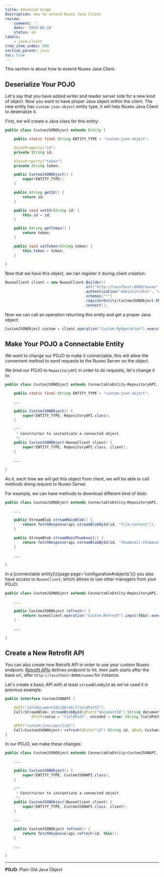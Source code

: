 ```yaml
---
title: Advanced Usage
description: How to extend Nuxeo Java Client
review:
    comment: ''
    date: '2019-06-18'
    status: ok
labels:
    - java-client
tree_item_index: 900
section_parent: java
toc: true
---
```


This section is about how to extend Nuxeo Java Client.

## Deserialize Your POJO

Let's say that you have added writer and reader server side for a new kind of object. Now you want to have proper Java object within the client. The new entity has `custom-json-object` entity type, it will help Nuxeo Java Client to deserialize it.

First, we will create a Java class for this entity:
```java
public class CustomJSONObject extends Entity {

    public static final String ENTITY_TYPE = "custom-json-object";

    @JsonProperty("id")
    private String id;

    @JsonProperty("token")
    private String token;

    public CustomJSONObject() {
        super(ENTITY_TYPE);
    }

    public String getId() {
        return id;
    }

    public void setId(String id) {
        this.id = id;
    }

    public String getToken() {
        return token;
    }

    public void setToken(String token) {
        this.token = token;
    }

}
```

Now that we have this object, we can register it during client creation:
```java
NuxeoClient client = new NuxeoClient.Builder()
                                    .url("http://localhost:8080/nuxeo")
                                    .authentication("Administrator", "Administrator")
                                    .schemas("*")
                                    .registerEntity(CustomJSONObject.ENTITY_TYPE, CustomJSONObject.class)
                                    .connect();
```

Now we can call an operation returning this entity and get a proper Java object:
```java
CustomJSONObject custom = client.operation("Custom.MyOperation").execute();
```

## Make Your POJO a Connectable Entity

We want to change our POJO to make it connectable, this will allow the convenient method to send requests to the Nuxeo Server on the object.

We bind our POJO to `RepositoryAPI` in order to do requests, let's change it to:
```java
public class CustomJSONObject extends ConnectableEntity<RepositoryAPI, CustomJSONObject> {

    public static final String ENTITY_TYPE = "custom-json-object";

    ...

    public CustomJSONObject() {
        super(ENTITY_TYPE, RepositoryAPI.class);
    }

    /**
     * Constructor to instantiate a connected object.
     */
    public CustomJSONObject(NuxeoClient client) {
        super(ENTITY_TYPE, RepositoryAPI.class, client);
    }

    ...

}
```

As it, each time we will get this object from client, we will be able to call methods doing request to Nuxeo Server.

For example, we can have methods to download different kind of blob:
```java
public class CustomJSONObject extends ConnectableEntity<RepositoryAPI, CustomJSONObject> {

    ...

    public StreamBlob streamMainBlob() {
        return fetchResponse(api.streamBlobById(id, "file:content"));
    }

    public StreamBlob streamMainThumbnail() {
        return fetchResponse(api.streamBlobById(id, "thumbnail:thumbnail"));
    }

    ...

}
```

In a [connectable entity]({{page page='configuration#objects'}}) you also have access to `NuxeoClient`, which allows to use other managers from your POJO:
```java
public class CustomJSONObject extends ConnectableEntity<RepositoryAPI, CustomJSONObject> {

    ...

    public CustomJSONObject refresh() {
        return nuxeoClient.operation("Custom.Refresh").input(this).execute();
    }

    ...

}
```

## Create a New Retrofit API

You can also create new Retrofit API in order to use your custom Nuxeo endpoint. [Retrofit APIs](https://square.github.io/retrofit/#api-declaration) defines endpoint to hit, their path starts after the base url, after `http://localhost:8080/nuxeo` for instance.

Let's create a basic API with at least `streamBlobById` as we've used it in previous example:
```java
public interface CustomJSONAPI {

    @GET("id/{documentId}/@blob/{fieldPath}")
    Call<StreamBlob> streamBlobById(@Path("documentId") String documentId,
            @Path(value = "fieldPath", encoded = true) String fieldPath);

    @PUT("custom/json/api/{id}")
    Call<CustomJSONObject> refresh(@Path("id") String id, @Body CustomJSONObject object);
}
```

In our POJO, we make these changes:
```java
public class CustomJSONObject extends ConnectableEntity<CustomJSONAPI, CustomJSONObject> {

    ...

    public CustomJSONObject() {
        super(ENTITY_TYPE, CustomJSONAPI.class);
    }

    /**
     * Constructor to instantiate a connected object.
     */
    public CustomJSONObject(NuxeoClient client) {
        super(ENTITY_TYPE, CustomJSONAPI.class, client);
    }

    ...

    public CustomJSONObject refresh() {
        return fetchResponse(api.refresh(id, this));
    }

    ...

}
```

* * *

**POJO**: Plain Old Java Object
